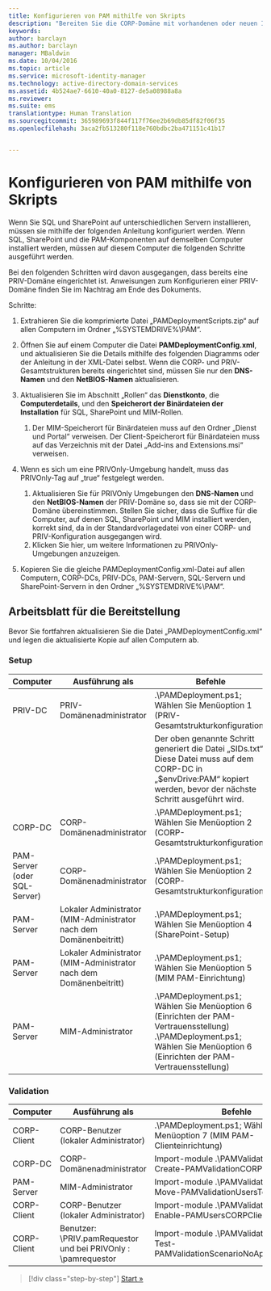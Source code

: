 ```yaml
---
title: Konfigurieren von PAM mithilfe von Skripts
description: "Bereiten Sie die CORP-Domäne mit vorhandenen oder neuen Identitäten vor, die vom Privileged Identity Manager mithilfe von Skripts verwaltet werden sollen."
keywords: 
author: barclayn
ms.author: barclayn
manager: MBaldwin
ms.date: 10/04/2016
ms.topic: article
ms.service: microsoft-identity-manager
ms.technology: active-directory-domain-services
ms.assetid: 4b524ae7-6610-40a0-8127-de5a08988a8a
ms.reviewer: 
ms.suite: ems
translationtype: Human Translation
ms.sourcegitcommit: 365989693f844f117f76ee2b69db85df82f06f35
ms.openlocfilehash: 3aca2fb513280f118e760bdbc2ba471151c41b17


---
```


# <a name="configure-pam-using-scripts"></a>Konfigurieren von PAM mithilfe von Skripts

Wenn Sie SQL und SharePoint auf unterschiedlichen Servern installieren, müssen sie mithilfe der folgenden Anleitung konfiguriert werden. Wenn SQL, SharePoint und die PAM-Komponenten auf demselben Computer installiert werden, müssen auf diesem Computer die folgenden Schritte ausgeführt werden.

Bei den folgenden Schritten wird davon ausgegangen, dass bereits eine PRIV-Domäne eingerichtet ist. Anweisungen zum Konfigurieren einer PRIV-Domäne finden Sie im Nachtrag am Ende des Dokuments.

Schritte:

1. Extrahieren Sie die komprimierte Datei „PAMDeploymentScripts.zip“ auf allen Computern im Ordner „%SYSTEMDRIVE%\PAM“.
2. Öffnen Sie auf einem Computer die Datei **PAMDeploymentConfig.xml**, und aktualisieren Sie die Details mithilfe des folgenden Diagramms oder der Anleitung in der XML-Datei selbst. Wenn die CORP- und PRIV-Gesamtstrukturen bereits eingerichtet sind, müssen Sie nur den **DNS-Namen** und den **NetBIOS-Namen** aktualisieren.
3. Aktualisieren Sie im Abschnitt „Rollen“ das **Dienstkonto**, die **Computerdetails**, und den **Speicherort der Binärdateien der Installation** für SQL, SharePoint und MIM-Rollen.
    1. Der MIM-Speicherort für Binärdateien muss auf den Ordner „Dienst und Portal“ verweisen. Der Client-Speicherort für Binärdateien muss auf das Verzeichnis mit der Datei „Add-ins and Extensions.msi“ verweisen.

4. Wenn es sich um eine PRIVOnly-Umgebung handelt, muss das PRIVOnly-Tag auf „true“ festgelegt werden.
    1. Aktualisieren Sie für PRIVOnly Umgebungen den **DNS-Namen** und den **NetBIOS-Namen** der PRIV-Domäne so, dass sie mit der CORP-Domäne übereinstimmen. Stellen Sie sicher, dass die Suffixe für die Computer, auf denen SQL, SharePoint und MIM installiert werden, korrekt sind, da in der Standardvorlagedatei von einer CORP- und PRIV-Konfiguration ausgegangen wird.
    2. Klicken Sie hier, um weitere Informationen zu PRIVOnly-Umgebungen anzuzeigen.

5. Kopieren Sie die gleiche PAMDeploymentConfig.xml-Datei auf allen Computern, CORP-DCs, PRIV-DCs, PAM-Servern, SQL-Servern und SharePoint-Servern in den Ordner „%SYSTEMDRIVE%\PAM“.


## <a name="deployment-worksheet"></a>Arbeitsblatt für die Bereitstellung

Bevor Sie fortfahren aktualisieren Sie die Datei „PAMDeploymentConfig.xml“ und legen die aktualisierte Kopie auf allen Computern ab.

### <a name="setup"></a>Setup

|Computer   | Ausführung als   |Befehle   |
|---|---|---|
|  PRIV-DC |PRIV-Domänenadministrator   | .\PAMDeployment.ps1; Wählen Sie Menüoption 1 (PRIV-Gesamtstrukturkonfiguration)   |
|   |   |  Der oben genannte Schritt generiert die Datei „SIDs.txt“. Diese Datei muss auf dem CORP-DC in „$envDrive:PAM“ kopiert werden, bevor der nächste Schritt ausgeführt wird. |
| CORP-DC  |CORP-Domänenadministrator   | .\PAMDeployment.ps1; Wählen Sie Menüoption 2 (CORP-Gesamtstrukturkonfiguration)   |
| PAM-Server (oder SQL-Server)   |CORP-Domänenadministrator   |  .\PAMDeployment.ps1; Wählen Sie Menüoption 2 (CORP-Gesamtstrukturkonfiguration)  |
|  PAM-Server |  Lokaler Administrator (MIM-Administrator nach dem Domänenbeitritt) |  .\PAMDeployment.ps1; Wählen Sie Menüoption 4 (SharePoint-Setup)  |
| PAM-Server  | Lokaler Administrator (MIM-Administrator nach dem Domänenbeitritt)  | .\PAMDeployment.ps1; Wählen Sie Menüoption 5 (MIM PAM-Einrichtung)   |
|  PAM-Server |MIM-Administrator   | .\PAMDeployment.ps1; Wählen Sie Menüoption 6 (Einrichten der PAM-Vertrauensstellung) .\PAMDeployment.ps1; Wählen Sie Menüoption 6 (Einrichten der PAM-Vertrauensstellung) |

### <a name="validation"></a>Validation

|  Computer | Ausführung als   | Befehle   |
|---|---|---|
| CORP-Client  | CORP-Benutzer (lokaler Administrator)  |   .\PAMDeployment.ps1; Wählen Sie Menüoption 7 (MIM PAM-Clienteinrichtung)  |
| CORP-DC  | CORP-Domänenadministrator   | Import-module .\PAMValidation.psm1 ; Create-PAMValidationCORPDCConfig   |
| PAM-Server   | MIM-Administrator  | Import-module .\PAMValidation.psm1 ; Move-PAMValidationUsersToPAM  |
| CORP-Client  | CORP-Benutzer (lokaler Administrator)   |   Import-module .\PAMValidation.psm1 ; Enable-PAMUsersCORPClientRemote |
|  CORP-Client | Benutzer: <PRIV>\PRIV.pamRequestor und bei PRIVOnly : <CORP>\pamrequestor   | Import-module .\PAMValidation.psm1 ; Test-PAMValidationScenarioNoApprovalRequest  |


>[!div class="step-by-step"]
[Start »](sp1-step1-configuring-priv-domain.md)



<!--HONumber=Nov16_HO2-->



